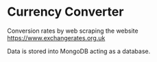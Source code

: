 # Currency Converter

Conversion rates by web scraping the website 
https://www.exchangerates.org.uk

Data is stored into MongoDB acting as a database.
